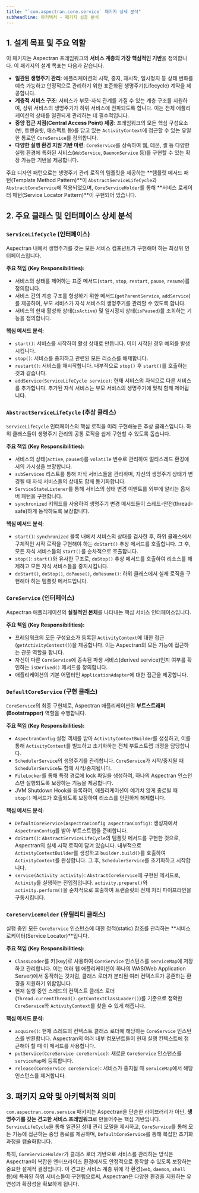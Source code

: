 ```yaml
---
title: "`com.aspectran.core.service` 패키지 상세 분석"
subheadline: 아키텍처 - 패키지 심층 분석
---
```


## 1. 설계 목표 및 주요 역할

이 패키지는 Aspectran 프레임워크의 **서비스 계층의 가장 핵심적인 기반**을 정의합니다. 이 패키지의 설계 목표는 다음과 같습니다.

-   **일관된 생명주기 관리**: 애플리케이션의 시작, 중지, 재시작, 일시정지 등 상태 변화를 예측 가능하고 안정적으로 관리하기 위한 표준화된 생명주기(Lifecycle) 계약을 제공합니다.
-   **계층적 서비스 구조**: 서비스가 부모-자식 관계를 가질 수 있는 계층 구조를 지원하여, 상위 서비스의 생명주기가 하위 서비스에 전파되도록 합니다. 이는 전체 애플리케이션의 상태를 일관되게 관리하는 데 필수적입니다.
-   **중앙 접근 지점(Central Access Point) 제공**: 프레임워크의 모든 핵심 구성요소(빈, 트랜슬릿, 애스펙트 등)를 담고 있는 `ActivityContext`에 접근할 수 있는 유일한 통로인 `CoreService`를 정의합니다.
-   **다양한 실행 환경 지원 기반 마련**: `CoreService`를 상속하여 웹, 데몬, 셸 등 다양한 실행 환경에 특화된 서비스(`WebService`, `DaemonService` 등)를 구현할 수 있는 확장 가능한 기반을 제공합니다.

주요 디자인 패턴으로는 생명주기 관리 로직의 템플릿을 제공하는 **템플릿 메서드 패턴(Template Method Pattern)**이 `AbstractServiceLifeCycle`과 `AbstractCoreService`에 적용되었으며, `CoreServiceHolder`를 통해 **서비스 로케이터 패턴(Service Locator Pattern)**이 구현되어 있습니다.

## 2. 주요 클래스 및 인터페이스 상세 분석

### `ServiceLifeCycle` (인터페이스)

Aspectran 내에서 생명주기를 갖는 모든 서비스 컴포넌트가 구현해야 하는 최상위 인터페이스입니다.

**주요 책임 (Key Responsibilities):**
-   서비스의 상태를 제어하는 표준 메서드(`start`, `stop`, `restart`, `pause`, `resume`)를 정의합니다.
-   서비스 간의 계층 구조를 형성하기 위한 메서드(`getParentService`, `addService`)를 제공하여, 부모 서비스가 자식 서비스의 생명주기를 관리할 수 있도록 합니다.
-   서비스의 현재 활성화 상태(`isActive`) 및 일시정지 상태(`isPaused`)를 조회하는 기능을 정의합니다.

**핵심 메서드 분석:**
-   `start()`: 서비스를 시작하여 활성 상태로 만듭니다. 이미 시작된 경우 예외를 발생시킵니다.
-   `stop()`: 서비스를 중지하고 관련된 모든 리소스를 해제합니다.
-   `restart()`: 서비스를 재시작합니다. 내부적으로 `stop()` 후 `start()`를 호출하는 것과 같습니다.
-   `addService(ServiceLifeCycle service)`: 현재 서비스의 자식으로 다른 서비스를 추가합니다. 추가된 자식 서비스는 부모 서비스의 생명주기에 맞춰 함께 제어됩니다.

### `AbstractServiceLifeCycle` (추상 클래스)

`ServiceLifeCycle` 인터페이스의 핵심 로직을 미리 구현해놓은 추상 클래스입니다. 하위 클래스들이 생명주기 관리의 공통 로직을 쉽게 구현할 수 있도록 돕습니다.

**주요 책임 (Key Responsibilities):**
-   서비스의 상태(`active`, `paused`)를 `volatile` 변수로 관리하여 멀티스레드 환경에서의 가시성을 보장합니다.
-   `subServices` 리스트를 통해 자식 서비스들을 관리하며, 자신의 생명주기 상태가 변경될 때 자식 서비스들의 상태도 함께 동기화합니다.
-   `ServiceStateListener`를 통해 서비스의 상태 변경 이벤트를 외부에 알리는 옵저버 패턴을 구현합니다.
-   `synchronized` 키워드를 사용하여 생명주기 변경 메서드들이 스레드-안전(thread-safe)하게 동작하도록 보장합니다.

**핵심 메서드 분석:**
-   `start()`: `synchronized` 블록 내에서 서비스의 상태를 검사한 후, 하위 클래스에서 구체적인 시작 로직을 구현해야 하는 `doStart()` 추상 메서드를 호출합니다. 그 후, 모든 자식 서비스들의 `start()`를 순차적으로 호출합니다.
-   `stop()`: `start()`와 유사한 구조로, `doStop()` 추상 메서드를 호출하여 리소스를 해제하고 모든 자식 서비스들을 중지시킵니다.
-   `doStart()`, `doStop()`, `doPause()`, `doResume()`: 하위 클래스에서 실제 로직을 구현해야 하는 템플릿 메서드입니다.

### `CoreService` (인터페이스)

Aspectran 애플리케이션의 **실질적인 본체**를 나타내는 핵심 서비스 인터페이스입니다.

**주요 책임 (Key Responsibilities):**
-   프레임워크의 모든 구성요소가 등록된 `ActivityContext`에 대한 접근(`getActivityContext()`)을 제공합니다. 이는 Aspectran의 모든 기능에 접근하는 관문 역할을 합니다.
-   자신이 다른 `CoreService`에 종속된 파생 서비스(derived service)인지 여부를 확인하는 `isDerived()` 메서드를 정의합니다.
-   애플리케이션의 기본 어댑터인 `ApplicationAdapter`에 대한 접근을 제공합니다.

### `DefaultCoreService` (구현 클래스)

`CoreService`의 최종 구현체로, Aspectran 애플리케이션의 **부트스트래퍼(Bootstrapper)** 역할을 수행합니다.

**주요 책임 (Key Responsibilities):**
-   `AspectranConfig` 설정 객체를 받아 `ActivityContextBuilder`를 생성하고, 이를 통해 `ActivityContext`를 빌드하고 초기화하는 전체 부트스트랩 과정을 담당합니다.
-   `SchedulerService`의 생명주기를 관리합니다. `CoreService`가 시작/중지될 때 `SchedulerService`도 함께 시작/중지됩니다.
-   `FileLocker`를 통해 특정 경로에 lock 파일을 생성하여, 하나의 Aspectran 인스턴스만 실행되도록 보장하는 기능을 제공합니다.
-   JVM Shutdown Hook을 등록하여, 애플리케이션이 예기치 않게 종료될 때 `stop()` 메서드가 호출되도록 보장하여 리소스를 안전하게 해제합니다.

**핵심 메서드 분석:**
-   `DefaultCoreService(AspectranConfig aspectranConfig)`: 생성자에서 `AspectranConfig`를 받아 부트스트랩을 준비합니다.
-   `doStart()`: `AbstractServiceLifeCycle`의 템플릿 메서드를 구현한 것으로, Aspectran의 실제 시작 로직이 담겨 있습니다. 내부적으로 `ActivityContextBuilder`를 생성하고 `builder.build()`를 호출하여 `ActivityContext`를 완성합니다. 그 후, `SchedulerService`를 초기화하고 시작합니다.
-   `service(Activity activity)`: `AbstractCoreService`에 구현된 메서드로, `Activity`를 실행하는 진입점입니다. `activity.prepare()`와 `activity.perform()`을 순차적으로 호출하여 트랜슬릿의 전체 처리 파이프라인을 구동시킵니다.

### `CoreServiceHolder` (유틸리티 클래스)

실행 중인 모든 `CoreService` 인스턴스에 대한 정적(static) 참조를 관리하는 **서비스 로케이터(Service Locator)**입니다.

**주요 책임 (Key Responsibilities):**
-   `ClassLoader`를 키(key)로 사용하여 `CoreService` 인스턴스를 `serviceMap`에 저장하고 관리합니다. 이는 여러 웹 애플리케이션이 하나의 WAS(Web Application Server)에서 동작하는 것처럼, 클래스 로더가 분리된 여러 컨텍스트가 공존하는 환경을 지원하기 위함입니다.
-   현재 실행 중인 스레드의 컨텍스트 클래스 로더(`Thread.currentThread().getContextClassLoader()`)를 기준으로 정확한 `CoreService`와 `ActivityContext`를 찾을 수 있게 해줍니다.

**핵심 메서드 분석:**
-   `acquire()`: 현재 스레드의 컨텍스트 클래스 로더에 해당하는 `CoreService` 인스턴스를 반환합니다. Aspectran의 여러 내부 컴포넌트들이 현재 실행 컨텍스트에 접근해야 할 때 이 메서드를 사용합니다.
-   `putService(CoreService coreService)`: 새로운 `CoreService` 인스턴스를 `serviceMap`에 등록합니다.
-   `release(CoreService coreService)`: 서비스가 중지될 때 `serviceMap`에서 해당 인스턴스를 제거합니다.

## 3. 패키지 요약 및 아키텍처적 의미

`com.aspectran.core.service` 패키지는 Aspectran을 단순한 라이브러리가 아닌, **생명주기를 갖는 견고한 서비스 프레임워크**로 만들어주는 핵심 기반입니다. `ServiceLifeCycle`을 통해 일관된 상태 관리 모델을 제시하고, `CoreService`를 통해 모든 기능에 접근하는 중앙 통로를 제공하며, `DefaultCoreService`를 통해 복잡한 초기화 과정을 캡슐화합니다.

특히, `CoreServiceHolder`가 클래스 로더 기반으로 서비스를 관리하는 방식은 Aspectran이 복잡한 엔터프라이즈 환경에서도 안정적으로 동작할 수 있도록 보장하는 중요한 설계적 결정입니다. 이 견고한 서비스 계층 위에 각 환경(`web`, `daemon`, `shell` 등)에 특화된 하위 서비스들이 구현됨으로써, Aspectran은 다양한 환경을 지원하는 유연성과 확장성을 확보하게 됩니다.